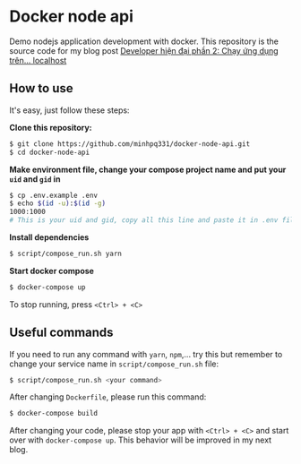 # Docker node api
Demo nodejs application development with docker. This repository is the source code for my blog post [Developer hiện đại phần 2: Chạy ứng dụng trên... localhost](https://kipalog.com/posts/Developer-hien-dai-phan-2--Chay-ung-dung-tren----localhost)

## How to use

It's easy, just follow these steps:

**Clone this repository:**
```bash
$ git clone https://github.com/minhpq331/docker-node-api.git
$ cd docker-node-api
```

**Make environment file, change your compose project name and put your `uid` and `gid` in**
```bash
$ cp .env.example .env
$ echo $(id -u):$(id -g)
1000:1000
# This is your uid and gid, copy all this line and paste it in .env file
```

**Install dependencies**
```bash
$ script/compose_run.sh yarn
```

**Start docker compose**

```bash
$ docker-compose up
```

To stop running, press `<Ctrl> + <C>`

## Useful commands

If you need to run any command with `yarn`, `npm`,... try this but remember to change your service name in `script/compose_run.sh` file:
```bash
$ script/compose_run.sh <your command>
```

After changing `Dockerfile`, please run this command:
```bash
$ docker-compose build
```

After changing your code, please stop your app with `<Ctrl> + <C>` and start over with `docker-compose up`. This behavior will be improved in my next blog.